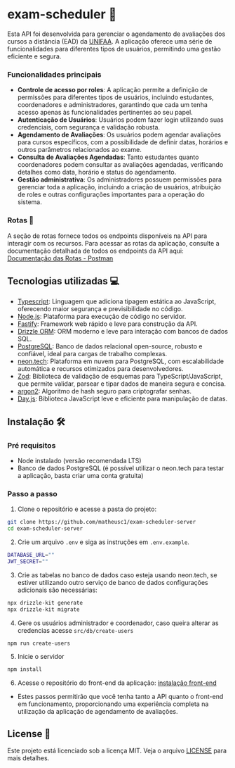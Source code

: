# exam-scheduler 📅

Esta API foi desenvolvida para gerenciar o agendamento de avaliações dos cursos a distância (EAD) da [UNIFAA](https://www.unifaa.edu.br/). A aplicação oferece uma série de funcionalidades para diferentes tipos de usuários, permitindo uma gestão eficiente e segura.

### Funcionalidades principais

- **Controle de acesso por roles**: A aplicação permite a definição de permissões para diferentes tipos de usuários, incluindo estudantes, coordenadores e administradores, garantindo que cada um tenha acesso apenas às funcionalidades pertinentes ao seu papel.
- **Autenticação de Usuários**: Usuários podem fazer login utilizando suas credenciais, com segurança e validação robusta.
- **Agendamento de Avaliações**: Os usuários podem agendar avaliações para cursos específicos, com a possibilidade de definir datas, horários e outros parâmetros relacionados ao exame.
- **Consulta de Avaliações Agendadas**: Tanto estudantes quanto coordenadores podem consultar as avaliações agendadas, verificando detalhes como data, horário e status do agendamento.
- **Gestão administrativa**: Os administradores possuem permissões para gerenciar toda a aplicação, incluindo a criação de usuários, atribuição de roles e outras configurações importantes para a operação do sistema.

### Rotas 🔀

A seção de rotas fornece todos os endpoints disponíveis na API para interagir com os recursos. Para acessar as rotas da aplicação, consulte a documentação detalhada de todos os endpoints da API aqui: [Documentação das Rotas - Postman](https://documenter.getpostman.com/view/31836170/2sAY545doe#6389d384-681e-444a-959f-bafc3ad03f80)

## Tecnologias utilizadas 💻

- [Typescript](https://www.typescriptlang.org/): Linguagem que adiciona tipagem estática ao JavaScript, oferecendo maior segurança e previsibilidade no código.
- [Node.js](https://nodejs.org/en): Plataforma para execução de código no servidor.
- [Fastify](https://fastify.dev/): Framework web rápido e leve para construção da API.
- [Drizzle ORM](https://orm.drizzle.team/): ORM moderno e leve para interação com bancos de dados SQL.
- [PostgreSQL](https://www.postgresql.org/): Banco de dados relacional open-source, robusto e confiável, ideal para cargas de trabalho complexas.
- [neon.tech](https://neon.tech/): Plataforma em nuvem para PostgreSQL, com escalabilidade automática e recursos otimizados para desenvolvedores.
- [Zod](https://zod.dev/): Biblioteca de validação de esquemas para TypeScript/JavaScript, que permite validar, parsear e tipar dados de maneira segura e concisa.
- [argon2](https://github.com/ranisalt/node-argon2): Algoritmo de hash seguro para criptografar senhas.
- [Day.js](https://day.js.org/): Biblioteca JavaScript leve e eficiente para manipulação de datas.

## Instalação 🛠️

### Pré requisitos
- Node instalado (versão recomendada LTS)
- Banco de dados PostgreSQL (é possível utilizar o neon.tech para testar a aplicação, basta criar uma conta gratuita)

### Passo a passo
1. Clone o repositório e acesse a pasta do projeto:

```sh
git clone https://github.com/matheusc1/exam-scheduler-server
cd exam-scheduler-server
```
2. Crie um arquivo `.env` e siga as instruções em `.env.example`.

```sh
DATABASE_URL=""
JWT_SECRET=""
```

3. Crie as tabelas no banco de dados caso esteja usando neon.tech, se estiver utilizando outro serviço de banco de dados configurações adicionais são necessárias:

```sh
npx drizzle-kit generate
npx drizzle-kit migrate
```

4. Gere os usuários administrador e coordenador, caso queira alterar as credencias acesse `src/db/create-users`

```sh
npm run create-users
```

5. Inicie o servidor

```sh
npm install
```

6. Acesse o repositório do front-end da aplicação: [instalação front-end](https://github.com/matheusc1/unifaa-exam-scheduler)  

- Estes passos permitirão que você tenha tanto a API quanto o front-end em funcionamento, proporcionando uma experiência completa na utilização da aplicação de agendamento de avaliações.

## License 🧾
Este projeto está licenciado sob a licença MIT. Veja o arquivo [LICENSE](LICENSE) para mais detalhes.
